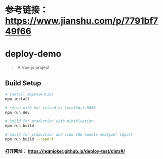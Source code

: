 # 参考链接：https://www.jianshu.com/p/7791bf749f66

# deploy-demo

> A Vue.js project

## Build Setup

``` bash
# install dependencies
npm install

# serve with hot reload at localhost:8080
npm run dev

# build for production with minification
npm run build

# build for production and view the bundle analyzer report
npm run build --report
```
#### 打开网址： https://hqmjoker.github.io/deploy-test/dist/#/
